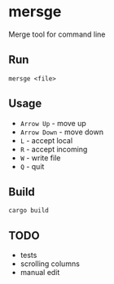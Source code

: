 # mersge
Merge tool for command line

## Run
```mersge <file>```

## Usage
- ```Arrow Up``` - move up
- ```Arrow Down``` - move down
- ```L``` - accept local
- ```R``` - accept incoming
- ```W``` - write file
- ```Q``` - quit
 
## Build
```cargo build```

## TODO
- tests
- scrolling columns
- manual edit
